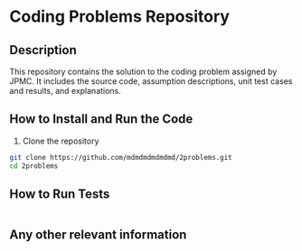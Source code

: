 # Coding Problems Repository

## Description
This repository contains the solution to the coding problem assigned by JPMC. It includes the source code, assumption descriptions, unit test cases and results, and explanations.

## How to Install and Run the Code

  1. Clone the repository
  ```bash
  git clone https://github.com/mdmdmdmdmdmd/2problems.git
  cd 2problems
  ```

## How to Run Tests
  ```bash
```

## Any other relevant information
  ```bash
```

